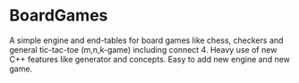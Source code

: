 # BoardGames
A simple engine and end-tables for board games like chess, checkers and general tic-tac-toe (m,n,k-game) including connect 4. Heavy use of new C++ features like generator and concepts. Easy to add new engine and new game.
